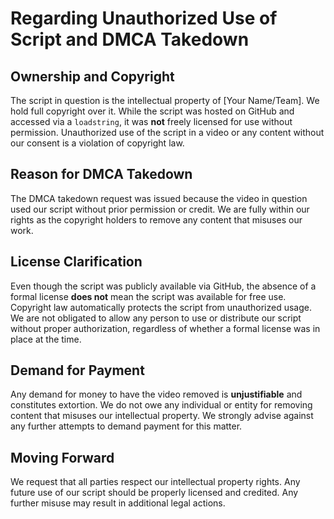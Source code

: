 # Regarding Unauthorized Use of Script and DMCA Takedown

## Ownership and Copyright

The script in question is the intellectual property of [Your Name/Team]. We hold full copyright over it. While the script was hosted on GitHub and accessed via a `loadstring`, it was **not** freely licensed for use without permission. Unauthorized use of the script in a video or any content without our consent is a violation of copyright law.

## Reason for DMCA Takedown

The DMCA takedown request was issued because the video in question used our script without prior permission or credit. We are fully within our rights as the copyright holders to remove any content that misuses our work.

## License Clarification

Even though the script was publicly available via GitHub, the absence of a formal license **does not** mean the script was available for free use. Copyright law automatically protects the script from unauthorized usage. We are not obligated to allow any person to use or distribute our script without proper authorization, regardless of whether a formal license was in place at the time.

## Demand for Payment

Any demand for money to have the video removed is **unjustifiable** and constitutes extortion. We do not owe any individual or entity for removing content that misuses our intellectual property. We strongly advise against any further attempts to demand payment for this matter.

## Moving Forward

We request that all parties respect our intellectual property rights. Any future use of our script should be properly licensed and credited. Any further misuse may result in additional legal actions.
